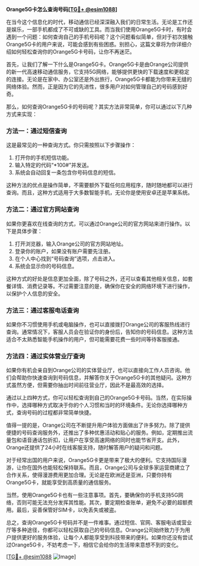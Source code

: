**Orange5G卡怎么查询号码[[TG💪+ @esim1088](https://t.me/s/esim1088)]**

在当今这个信息化的时代，移动通信已经深深融入我们的日常生活。无论是工作还是娱乐，一部手机都成了不可或缺的工具。而当我们使用Orange5G卡时，有时会遇到一个问题：如何查询自己的手机号码呢？这个问题看似简单，但对于初次接触Orange5G卡的用户来说，可能会感到有些困惑。别担心，这篇文章将为你详细介绍如何轻松查询你的Orange5G卡号码，让你不再迷茫。

首先，让我们了解一下什么是Orange5G卡。Orange5G卡是由Orange公司提供的新一代高速移动通信服务，它支持5G网络，能够提供更快的下载速度和更稳定的连接。无论是在家中、办公室还是外出旅行，Orange5G卡都能为你带来无缝的网络体验。然而，正是因为它的先进性，很多用户对如何管理自己的号码感到好奇。

那么，如何查询Orange5G卡的号码呢？其实方法非常简单，你可以通过以下几种方式来实现：

### 方法一：通过短信查询

这是最常见的一种查询方式。你只需按照以下步骤操作：

1. 打开你的手机短信功能。
2. 输入特定的代码“*100#”并发送。
3. 系统会自动回复一条包含你号码信息的短信。

这种方法的优点是操作简单，不需要额外下载任何应用程序，随时随地都可以进行查询。而且，这种方式适用于大多数智能手机，无论你是使用安卓还是苹果系统。

### 方法二：通过官方网站查询

如果你更喜欢在线查询的方式，可以通过Orange公司的官方网站来进行操作。以下是具体步骤：

1. 打开浏览器，输入Orange公司的官方网站地址。
2. 登录你的账户，如果没有账户需要先注册。
3. 在个人中心找到“号码查询”选项，点击进入。
4. 系统会显示你的号码信息。

这种方式的好处是信息更加全面，除了号码之外，还可以查看其他相关信息，如套餐详情、消费记录等。不过需要注意的是，确保你在安全的网络环境下进行操作，以保护个人信息的安全。

### 方法三：通过客服电话查询

如果你不习惯使用手机或电脑操作，也可以直接拨打Orange公司的客服热线进行查询。通常情况下，客服人员会在验证你的身份后，告知你的号码信息。这种方法适合不太熟悉智能手机操作的用户，但可能需要花费一些时间等待客服接通。

### 方法四：通过实体营业厅查询

如果你有机会亲自到Orange公司的实体营业厅，也可以直接向工作人员咨询。他们会帮助你快速查询到号码信息，并解答你关于Orange5G卡的其他疑问。这种方式虽然方便，但需要你抽出时间前往营业厅，因此不是最高效的选择。

通过以上四种方式，你可以轻松查询到自己的Orange5G卡号码。当然，在实际操作中，选择哪种方式取决于你的个人习惯和当时的环境条件。无论你选择哪种方式，查询号码的过程都非常简单快捷。

值得一提的是，Orange公司在不断提升用户体验方面做出了许多努力。除了提供便捷的号码查询服务外，还推出了多种优惠活动和贴心的服务。例如，定期推出流量包和语音通话包折扣，让用户在享受高速网络的同时也能节省开支。此外，Orange还提供了24小时在线客服支持，随时解答用户的疑问和问题。

对于经常出国的用户来说，Orange5G卡更是带来了极大的便利。它支持国际漫游，让你在国外也能轻松保持联系。而且，Orange公司与全球多家运营商建立了合作关系，使得漫游费用更加合理。无论是在欧洲还是亚洲，只要你持有Orange5G卡，就能享受到高质量的通信服务。

当然，使用Orange5G卡也有一些注意事项。首先，要确保你的手机支持5G网络，否则可能无法充分发挥其性能。其次，要定期检查账单，避免不必要的超额费用。最后，妥善保管好SIM卡，以免丢失或被盗。

总之，查询Orange5G卡号码并不是一件难事。通过短信、官网、客服电话或营业厅等多种途径，你都可以轻松获取自己的号码信息。Orange公司始终致力于为用户提供更好的服务体验，让每个人都能享受到科技带来的便利。如果你还没有尝试过Orange5G卡，不妨考虑一下，相信它会给你的生活带来意想不到的变化。

[[TG💪+ @esim1088](https://t.me/s/esim1088) ![Image](https://i.postimg.cc/4NQfJmqS/Snipaste-2025-05-13-00-14-12.png)]